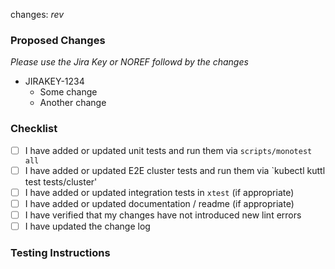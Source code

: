 changes: _rev_

### Proposed Changes
_Please use the Jira Key or NOREF followd by the changes_

- JIRAKEY-1234
  - Some change
  - Another change

### Checklist

- [ ] I have added or updated unit tests and run them via `scripts/monotest all`
- [ ] I have added or updated E2E cluster tests and run them via `kubectl kuttl test tests/cluster'
- [ ] I have added or updated integration tests in `xtest` (if appropriate)
- [ ] I have added or updated documentation / readme (if appropriate)
- [ ] I have verified that my changes have not introduced new lint errors
- [ ] I have updated the change log

### Testing Instructions
